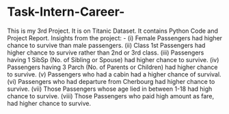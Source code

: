 # Task-Intern-Career-
This is my 3rd Project.
It is on Titanic Dataset. It contains Python Code and Project Report.
Insights from the project: -
(i) Female Passengers had higher chance to survive than male passengers.
(ii) Class 1st Passengers had higher chance to survive rather than 2nd or 3rd class.
(iii) Passengers having 1 SibSp (No. of Sibling or Spouse) had higher chance to 	survive.
(iv) Passengers having 3 Parch (No. of Parents or Children) had higher chance to 	survive.
(v) Passengers who had a cabin had a higher chance of survival.
(vi) Passengers who had departure from Cherbourg had higher chance to survive.
(vii) Those Passengers whose age lied in between 1-18 had high chance to survive.
(viii) Those Passengers who paid high amount as fare, had higher chance to survive.


